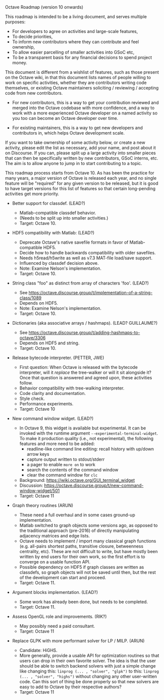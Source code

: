 Octave Roadmap (version 10 onwards)

This roadmap is intended to be a living document, and serves multiple purposes:
* For developers to agree on activities and large-scale features,
* To decide priorities,
* To inform new contributors where they can contribute and feel ownership,
* To allow easier parcelling of smaller activities into GSoC etc,
* To be a transparent basis for any financial decisions to spend project money.

This document is different from a wishlist of features, such as those
present on the Octave wiki, in that this document lists names of people
willing to work on specific activities, whether they are contributors writing code
themselves, or existing Octave maintainers soliciting / reviewing / accepting code
from new contributors.

* For new contributors, this is a way to get your contribution
reviewed and merged into the Octave codebase with more confidence, and a way
to work with a more experienced Octave developer on a named activity so you too
can become an Octave developer over time.

* For existing maintainers, this is a way to get new developers and
contributors in, which helps Octave development scale.

If you want to take ownership of some activity below, or create a new activity,
please edit the list as necessary, add your name, and post about it on Discourse.
If you can, please split up a large activity into smaller pieces that can then
be specifically written by new contributors, GSoC interns, etc. The aim is to
allow anyone to jump in to start contributing to a topic.

This roadmap process starts from Octave 10. As has been the practice for many
years, a major version of Octave is released each year, and no single feature
will be "required" for any given version to be released, but it is good to have
target versions for this list of features so that certain long-pending activities
get more priority.

- Better support for classdef. (LEAD?)
  - Matlab-compatible classdef behavior.
  - (Needs to be split up into smaller activities.)
  - Target: Octave 10.

- HDF5 compatibility with Matlab: (LEAD?)
  - Deprecate Octave's native savefile formats in favor of Matlab-compatible HDF5.
  - Decide how to handle backwards compatibility with older savefiles.
  - Needs h5read/h5write as well as v7.3 MAT-file load/save support.
  - Influenced by classdef decision above.
  - Note: Examine Nelson's implementation.
  - Target: Octave 10.

- String class "foo" as distinct from array of characters 'foo'. (LEAD?)
  - See https://octave.discourse.group/t/implementation-of-a-string-class/1089
  - Depends on HDF5.
  - Note: Examine Nelson's implementation.
  - Target: Octave 10.

- Dictionaries (aka associative arrays / hashmaps).  (LEAD? GUILLAUME?)
  - See https://octave.discourse.group/t/adding-hashmaps-to-octave/3306
  - Depends on HDF5 and string.
  - Target: Octave 10.

- Release bytecode interpreter.  (PETTER, JWE)
  - First question: When Octave is released with the bytecode interpreter,
    will it *replace* the tree-walker or will it sit alongside it? Once that
    question is answered and agreed upon, these activities follow.
  - Behavior compatibility with tree-walking interpreter.
  - Code clarity and documentation.
  - Style check.
  - Performance experiments.
  - Target: Octave 10

- New command window widget.  (LEAD?)
  - In Octave 9, this widget is available but experimental. It can be invoked
    with the runtime argument `--experimental-terminal-widget`. To make it
    production quality (i.e., not experimental), the following features and
    more need to be added:
    - readline-like command line editing: recall history with up/down arrow keys
    - capture output written to stdout/stderr
    - a pager to enable `more on` to work
    - search the contents of the command window
    - clear the command window for `clc`
  - Background: https://wiki.octave.org/GUI_terminal_widget
  - Discussion: https://octave.discourse.group/t/new-command-window-widget/501
  - Target: Octave 11

- Graph theory routines (ARUN)
  - These need a full overhaul and in some cases ground-up implementation.
  - Matlab switched to graph objects some versions ago, as opposed to the
    traditional approach (pre-2016) of directly manipulating adjacency matrices
    and edge lists.
  - Octave needs to implement / import many classical graph functions
    (e.g. all-pairs shortest paths, transitive closure, betweenness centrality, etc).
    These are not difficult to write, but have mostly been written by end users
    for their own work, so the first effort is to converge on a usable function API.
  - Possible dependency on HDF5 if graph classes are written as classdefs,
    so graph objects will not be saved until then, but the rest of the
    development can start and proceed.
  - Target: Octave 11.

- Argument blocks implementation. (LEAD?)
  - Some work has already been done, but needs to be completed.
  - Target: Octave 11.

- Assess OpenGL role and improvements.  (RIK?)
  - May possibly need a paid consultant.
  - Target: Octave 11

- Replace GLPK with more performant solver for LP / MILP. (ARUN)
  - Candidate: HiGHS.
  - More generally, provide a usable API for optimization routines so that
    users can drop in their own favorite solver. The idea is that the user
    should be able to switch backend solvers with just a simple change
    like changing this:
    `linprog (... , "solver", "glpk")`
    to this:
    `linprog (... , "solver", "highs")`
    without changing any other user-written code. Can this sort of thing
    be done properly so that new solvers are easy to add to Octave by their
    respective authors?
  - Target: Octave 11
